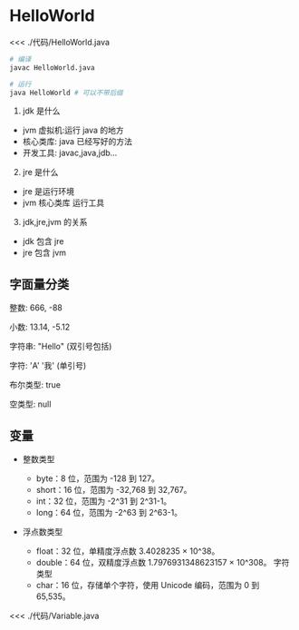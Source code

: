 # HelloWorld

<<< ./代码/HelloWorld.java

```sh
# 编译
javac HelloWorld.java

# 运行
java HelloWorld # 可以不带后缀
```

1. jdk 是什么

- jvm 虚拟机:运行 java 的地方
- 核心类库: java 已经写好的方法
- 开发工具: javac,java,jdb...

2. jre 是什么

- jre 是运行环境
- jvm 核心类库 运行工具

3. jdk,jre,jvm 的关系

- jdk 包含 jre
- jre 包含 jvm

## 字面量分类

整数: 666, -88

小数: 13.14, -5.12

字符串: "Hello" (双引号包括)

字符: 'A' '我' (单引号)

布尔类型: true

空类型: null

## 变量

- 整数类型
  - byte：8 位，范围为 -128 到 127。
  - short：16 位，范围为 -32,768 到 32,767。
  - int：32 位，范围为 -2^31 到 2^31-1。
  - long：64 位，范围为 -2^63 到 2^63-1。

- 浮点数类型
  - float：32 位，单精度浮点数 3.4028235 × 10^38。
  - double：64 位，双精度浮点数 1.7976931348623157 × 10^308。
字符类型
  - char：16 位，存储单个字符，使用 Unicode 编码，范围为 0 到 65,535。

<<< ./代码/Variable.java
